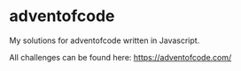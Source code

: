 # adventofcode

My solutions for adventofcode written in Javascript.

All challenges can be found here: https://adventofcode.com/
